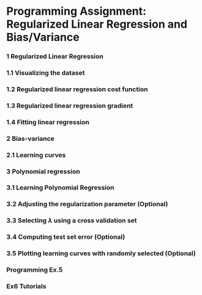 # Programming Assignment: Regularized Linear Regression and Bias/Variance

### 1 Regularized Linear Regression



### 1.1 Visualizing the dataset



### 1.2 Regularized linear regression cost function



### 1.3 Regularized linear regression gradient



### 1.4 Fitting linear regression



### 2 Bias-variance



### 2.1 Learning curves



### 3 Polynomial regression



### 3.1 Learning Polynomial Regression



### 3.2 Adjusting the regularization parameter (Optional)



### 3.3 Selecting $\lambda$ using a cross validation set



### 3.4 Computing test set error (Optional)



### 3.5 Plotting learning curves with randomly selected (Optional)



### Programming Ex.5



### Ex6 Tutorials



